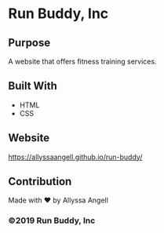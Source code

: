 # Run Buddy, Inc

## Purpose
A website that offers fitness training services. 

## Built With
* HTML
* CSS

## Website
https://allyssaangell.github.io/run-buddy/

## Contribution
Made with ❤️ by Allyssa Angell

### ©️2019 Run Buddy, Inc
